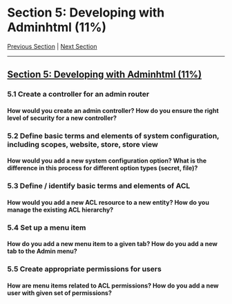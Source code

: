 # Section 5: Developing with Adminhtml (11%)

[Previous Section](./4.md) | [Next Section](./6.md)

-----


## [Section 5: Developing with Adminhtml (11%)](./5.md)

### **5.1**  Create a controller for an admin router

#### **How would you create an admin controller? How do you ensure the right level of security for a new controller?**

### **5.2**  Define basic terms and elements of system configuration, including scopes, website, store, store view

#### **How would you add a new system configuration option? What is the difference in this process for different option types (secret, file)?**

### **5.3**  Define / identify basic terms and elements of ACL

#### **How would you add a new ACL resource to a new entity? How do you manage the existing ACL hierarchy?**

### **5.4**  Set up a menu item

#### **How do you add a new menu item to a given tab? How do you add a new tab to the Admin menu?**

### **5.5**  Create appropriate permissions for users

#### **How are menu items related to ACL permissions? How do you add a new user with given set of permissions?**

